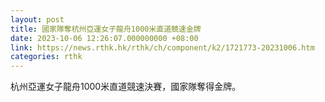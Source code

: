```yaml
---
layout: post
title: 國家隊奪杭州亞運女子龍舟1000米直道競速金牌
date: 2023-10-06 12:26:07.000000000 +08:00
link: https://news.rthk.hk/rthk/ch/component/k2/1721773-20231006.htm
categories: rthk
---
```


杭州亞運女子龍舟1000米直道競速決賽，國家隊奪得金牌。
